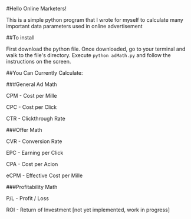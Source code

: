 #Hello Online Marketers!

This is a simple python program that I wrote for myself to calculate many important data parameters used in online advertisement

##To install

First download the python file. Once downloaded, go to your terminal and walk to the file's directory. Execute `python adMath.py` and follow the instructions on the screen.

##You Can Currently Calculate:

###General Ad Math

CPM - Cost per Mille

CPC - Cost per Click

CTR - Clickthrough Rate


###Offer Math

CVR  - Conversion Rate

EPC  - Earning per Click

CPA  - Cost per Acion

eCPM - Effective Cost per Mille


###Profitability Math

P/L  - Profit / Loss

ROI  - Return of Investment [not yet implemented, work in progress]


